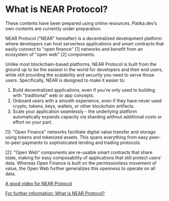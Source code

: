 # What is NEAR Protocol?

These contents have been prepared using online resources. Patika.dev’s own contents are currently under preparation.

NEAR Protocol ("NEAR" hereafter) is a decentralized development platform where developers can host serverless applications and smart contracts that easily connect to "open finance" [1] networks and benefit from an ecosystem of "open web" [2] components.

Unlike most blockchain-based platforms, NEAR Protocol is built from the ground up to be the easiest in the world for developers and their end users, while still providing the scalability and security you need to serve those users. Specifically, NEAR is designed to make it easier to:

 1. Build decentralized applications, even if you're only used to building with "traditional" web or app concepts.
 2. Onboard users with a smooth experience, even if they have never used crypto, tokens, keys, wallets, or other blockchain artifacts.
 3. Scale your application seamlessly - the underlying platform automatically expands capacity via sharding without additional costs or effort on your part.

[1]: "Open Finance" networks facilitate digital value transfer and storage using tokens and tokenized assets. This spans everything from easy peer-to-peer payments to sophisticated lending and trading protocols.

[2]: "Open Web" components are re-usable smart contracts that share state, making for easy composability of applications that still protect users' data. Whereas Open Finance is built on the permissionless movement of value, the Open Web further generalizes this openness to operate on all data.

[A good video for NEAR Protocol](https://www.youtube.com/watch?v=1cozsZP8yd4)

[For further information: What is NEAR Protocol?](https://docs.near.org/docs/concepts/new-to-near)
